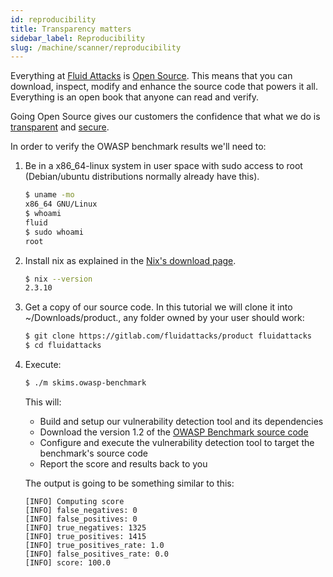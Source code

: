 ```yaml
---
id: reproducibility
title: Transparency matters
sidebar_label: Reproducibility
slug: /machine/scanner/reproducibility
---
```


Everything at [Fluid Attacks](https://fluidattacks.com) is
[Open Source](https://opensource.com/resources/what-open-source).
This means that you can download, inspect, modify and enhance the source code that powers it all. Everything is an open book that anyone can read and verify.

Going Open Source gives our customers the confidence that what we do is
[transparent](https://fluidattacks.com/about-us/values/) and
[secure](https://fluidattacks.com/security/).

In order to verify the OWASP benchmark results we'll need to:
1.  Be in a x86_64-linux system in user space with sudo access to root
    (Debian/ubuntu distributions normally already have this).

    ```bash
    $ uname -mo
    x86_64 GNU/Linux
    $ whoami
    fluid
    $ sudo whoami
    root
    ```

1.  Install nix as explained in the
    [Nix's download page](https://nixos.org/download).

    ```bash
    $ nix --version
    2.3.10
    ```

1.  Get a copy of our source code.
    In this tutorial we will clone it into ~/Downloads/product.,
    any folder owned by your user should work:

    ```bash
    $ git clone https://gitlab.com/fluidattacks/product fluidattacks
    $ cd fluidattacks
    ```

1.  Execute:

    ```bash
    $ ./m skims.owasp-benchmark
    ```

    This will:
    - Build and setup our vulnerability detection tool and its dependencies
    - Download the version 1.2 of the
      [OWASP Benchmark source code](https://github.com/OWASP/Benchmark)
    - Configure and execute the vulnerability detection tool to target
      the benchmark's source code
    - Report the score and results back to you

    The output is going to be something similar to this:

    ```
    [INFO] Computing score
    [INFO] false_negatives: 0
    [INFO] false_positives: 0
    [INFO] true_negatives: 1325
    [INFO] true_positives: 1415
    [INFO] true_positives_rate: 1.0
    [INFO] false_positives_rate: 0.0
    [INFO] score: 100.0
    ```
